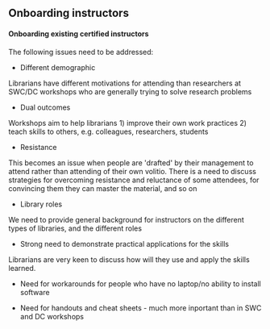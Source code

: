 ## Onboarding instructors

#### Onboarding existing certified instructors

The following issues need to be addressed:

- Different demographic

Librarians have different motivations for attending than researchers at SWC/DC workshops who are generally trying to solve research problems

- Dual outcomes

Workshops aim to help librarians 1) improve their own work practices 2) teach skills to others, e.g. colleagues, researchers, students

- Resistance

This becomes an issue when people are 'drafted' by their management to attend rather than attending of their own volitio.
There is a need to discuss strategies for overcoming resistance and reluctance of some attendees, for 
convincing them they can master the material, and so on

- Library roles

We need to provide general background for instructors on the different types of libraries, and the different roles 

- Strong need to demonstrate practical applications for the skills

Librarians are very keen to discuss how will they use and apply the skills learned.

- Need for workarounds for people who have no laptop/no ability to install software

- Need for handouts and cheat sheets - much more inportant than in SWC and DC workshops
